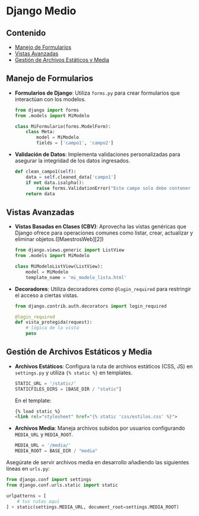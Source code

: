 # Django Medio

## Contenido 
- [Manejo de Formularios](#manejo-de-formularios)
- [Vistas Avanzadas](#vistas-avanzadas)
- [Gestión de Archivos Estáticos y Media](#gestión-de-archivos-estáticos-y-media)

## Manejo de Formularios

* **Formularios de Django**: Utiliza `forms.py` para crear formularios que interactúan con los modelos.

  ```python
  from django import forms
  from .models import MiModelo

  class MiFormulario(forms.ModelForm):
      class Meta:
          model = MiModelo
          fields = ['campo1', 'campo2']
  ```

* **Validación de Datos**: Implementa validaciones personalizadas para asegurar la integridad de los datos ingresados.

  ```python
  def clean_campo1(self):
      data = self.cleaned_data['campo1']
      if not data.isalpha():
          raise forms.ValidationError("Este campo solo debe contener letras.")
      return data
  ```

## Vistas Avanzadas

* **Vistas Basadas en Clases (CBV)**: Aprovecha las vistas genéricas que Django ofrece para operaciones comunes como listar, crear, actualizar y eliminar objetos.([MaestrosWeb][2])

  ```python
  from django.views.generic import ListView
  from .models import MiModelo

  class MiModeloListView(ListView):
      model = MiModelo
      template_name = 'mi_modelo_lista.html'
  ```

* **Decoradores**: Utiliza decoradores como `@login_required` para restringir el acceso a ciertas vistas.

  ```python
  from django.contrib.auth.decorators import login_required

  @login_required
  def vista_protegida(request):
      # lógica de la vista
      pass
  ```

## Gestión de Archivos Estáticos y Media

* **Archivos Estáticos**: Configura la ruta de archivos estáticos (CSS, JS) en `settings.py` y utiliza `{% static %}` en templates.

  ```python
  STATIC_URL = '/static/'
  STATICFILES_DIRS = [BASE_DIR / "static"]
  ```

  En el template:

  ```html
  {% load static %}
  <link rel="stylesheet" href="{% static 'css/estilos.css' %}">
  ```

* **Archivos Media**: Maneja archivos subidos por usuarios configurando `MEDIA_URL` y `MEDIA_ROOT`.

  ```python
  MEDIA_URL = '/media/'
  MEDIA_ROOT = BASE_DIR / "media"
  ```

Asegúrate de servir archivos media en desarrollo añadiendo las siguientes líneas en `urls.py`:

```python
from django.conf import settings
from django.conf.urls.static import static

urlpatterns = [
    # tus rutas aquí
] + static(settings.MEDIA_URL, document_root=settings.MEDIA_ROOT)
```
